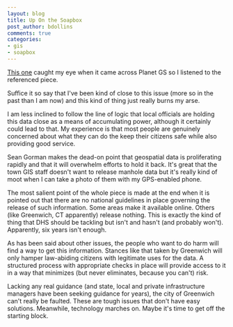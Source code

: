```yaml
---
layout: blog
title: Up On the Soapbox
post_author: bdollins
comments: true
categories:
- gis
- soapbox
---
```


<a href="http://apb.directionsmag.com/archives/3441-NPR-on-Withholding-Critical-Infrastructure-Data.html">This one</a> caught my eye when it came across Planet GS so I listened to the referenced piece.

Suffice it so say that I've been kind of close to this issue (more so in the past than I am now) and this kind of thing just really burns my arse.

I am less inclined to follow the line of logic that local officials are holding this data close as a means of accumulating power, although it certainly could lead to that. My experience is that most people are genuinely concerned about what they can do the keep their citizens safe while also providing good service.

Sean Gorman makes the dead-on point that geospatial data is proliferating rapidly and that it will overwhelm efforts to hold it back. It's great that the town GIS staff doesn't want to release manhole data but it's really kind of moot when I can take a photo of them with my GPS-enabled phone.

The most salient point of the whole piece is made at the end when it is pointed out that there are no national guidelines in place governing the release of such information. Some areas make it available online. Others (like Greenwich, CT apparently) release nothing. This is exactly the kind of thing that DHS should be tackling but isn't and hasn't (and probably won't). Apparently, six years isn't enough.

As has been said about other issues, the people who want to do harm will find a way to get this information. Stances like that taken by Greenwich will only hamper law-abiding citizens with legitimate uses for the data. A structured process with appropriate checks in place will provide access to it in a way that minimizes (but never eliminates, because you can't) risk.

Lacking any real guidance (and state, local and private infrastructure managers have been seeking guidance for years), the city of Greenwich can't really be faulted. These are tough issues that don't have easy solutions. Meanwhile, technology marches on. Maybe it's time to get off the starting block.